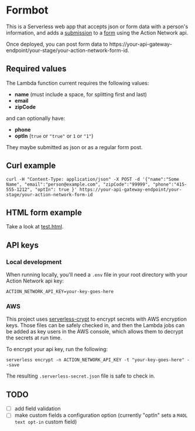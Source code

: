 # Formbot

This is a Serverless web app that accepts json or form data with a person's information, and adds a [submission](https://actionnetwork.org/docs/v2/submissions) to a [form](https://actionnetwork.org/docs/v2/forms) using the Action Network api.

Once deployed, you can post form data to https://your-api-gateway-endpoint/your-stage/your-action-network-form-id.

## Required values

The Lambda function current requires the following values:

- **name** (must include a space, for splitting first and last)
- **email**
- **zipCode**

and can optionally have:

- **phone**
- **optIn** (`true` or `"true"` or `1` or `"1"`)

They maybe submitted as json or as a regular form post.

## Curl example

    curl -H "Content-Type: application/json" -X POST -d '{"name":"Some Name", "email":"person@example.com", "zipCode":"99999", "phone":"415-555-1212", "optIn": true }' https://your-api-gateway-endpoint/your-stage/your-action-network-form-id

## HTML form example

Take a look at [test.html](test.html).

## API keys

### Local development

When running locally, you'll need a `.env` file in your root directory with your Action Network api key:

    ACTION_NETWORK_API_KEY=your-key-goes-here

### AWS

This project uses [serverless-crypt](https://github.com/marcy-terui/serverless-crypt) to encrypt secrets with AWS encryption keys. Those files can be safely checked in, and then the Lambda jobs can be added as key users in the AWS console, which allows them to decrypt the secrets at run time.

To encrypt your api key, run the following:

    serverless encrypt -n ACTION_NETWORK_API_KEY -t "your-key-goes-here" --save

The resulting `.serverless-secret.json` file is safe to check in.

## TODO
- [ ] add field validation
- [ ] make custom fields a configuration option (currently "optIn" sets a `M4OL text opt-in` custom field)
